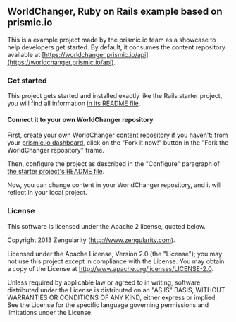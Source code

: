 ## WorldChanger, Ruby on Rails example based on prismic.io

This is a example project made by the prismic.io team as a showcase to help developers get started. By default, it consumes the content repository available at [https://worldchanger.prismic.io/api](https://worldchanger.prismic.io/api).

### Get started

This project gets started and installed exactly like the Rails starter project, you will find all information [in its README file](https://github.com/prismicio/ruby-rails-starter).

#### Connect it to your own WorldChanger repository

First, create your own WorldChanger content repository if you haven't: from your [prismic.io dashboard](https://prismic.io/dashboard/), click on the "Fork it now!" button in the "Fork the WorldChanger repository" frame.

Then, configure the project as described in the "Configure" paragraph of [the starter project's README file](https://github.com/prismicio/ruby-rails-starter).

Now, you can change content in your WorldChanger repository, and it will reflect in your local project.


### License

This software is licensed under the Apache 2 license, quoted below.

Copyright 2013 Zengularity (http://www.zengularity.com).

Licensed under the Apache License, Version 2.0 (the "License"); you may not use this project except in compliance with the License. You may obtain a copy of the License at http://www.apache.org/licenses/LICENSE-2.0.

Unless required by applicable law or agreed to in writing, software distributed under the License is distributed on an "AS IS" BASIS, WITHOUT WARRANTIES OR CONDITIONS OF ANY KIND, either express or implied. See the License for the specific language governing permissions and limitations under the License.
